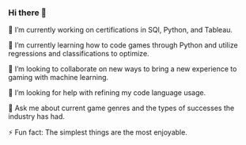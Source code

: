 ### Hi there 👋

 🔭 I’m currently working on certifications in SQl, Python, and Tableau.
 
 🌱 I’m currently learning how to code games through Python and utilize regressions and classifications to optimize.

 👯 I’m looking to collaborate on new ways to bring a new experience to gaming with machine learning.
 
 🤔 I’m looking for help with refining my code language usage.
 
 💬 Ask me about current game genres and the types of successes the industry has had.
 
 ⚡ Fun fact: The simplest things are the most enjoyable.

